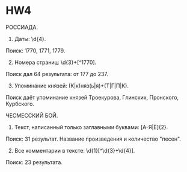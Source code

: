 # HW4

РОССИАДА.

1. Даты: \d{4}.

Поиск: 1770, 1771, 1779.

2. Номера страниц: \d{3}+[^1770].

Поиск дал 64 результата: от 177 до 237.

3. Упоминание князей: (К|к)няз(ь|я)+(Т|Г|П|К).

Поиск даёт упоминание князей Троекурова, Глинских, Пронского, Курбского.

ЧЕСМЕССКИЙ БОЙ. 

1. Текст, написанный только заглавными буквами: [А-Я|Ё]{2}.

Поиск: 31 результат. Название произведения и количество "песен".

2. Все комментарии в тексте: \d{1}[^\d{3}+\d{4}].

Поиск: 23 результата. 
